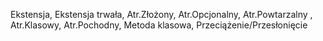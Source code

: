 Ekstensja, Ekstensja trwała, Atr.Złożony, Atr.Opcjonalny, Atr.Powtarzalny , Atr.Klasowy, Atr.Pochodny, Metoda klasowa, Przeciążenie/Przesłonięcie
